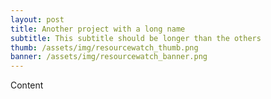 ```yaml
---
layout: post
title: Another project with a long name
subtitle: This subtitle should be longer than the others
thumb: /assets/img/resourcewatch_thumb.png
banner: /assets/img/resourcewatch_banner.png
---
```


Content
